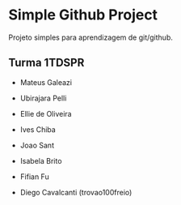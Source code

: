 # Simple Github Project

Projeto simples para aprendizagem de git/github.

## Turma 1TDSPR


+ Mateus Galeazi
+ Ubirajara Pelli
+ Ellie de Oliveira
+ Ives Chiba
+ Joao Sant
+ Isabela Brito


+ Fifian Fu
+ Diego Cavalcanti (trovao100freio)
